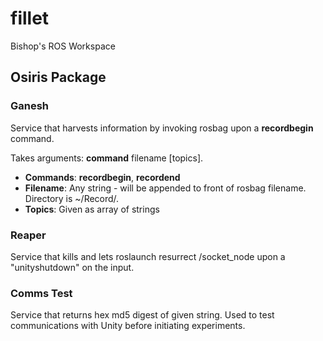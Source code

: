# fillet
Bishop's ROS Workspace

## Osiris Package
### Ganesh
Service that harvests information by invoking rosbag upon a **recordbegin** command.

Takes arguments: **command** filename [topics].

* **Commands**: **recordbegin**, **recordend**
* **Filename**: Any string - will be appended to front of rosbag filename. Directory is ~/Record/.
* **Topics**: Given as array of strings

### Reaper
Service that kills and lets roslaunch resurrect /socket_node upon a "unityshutdown" on the input.

### Comms Test
Service that returns hex md5 digest of given string. Used to test communications with Unity before initiating experiments.
